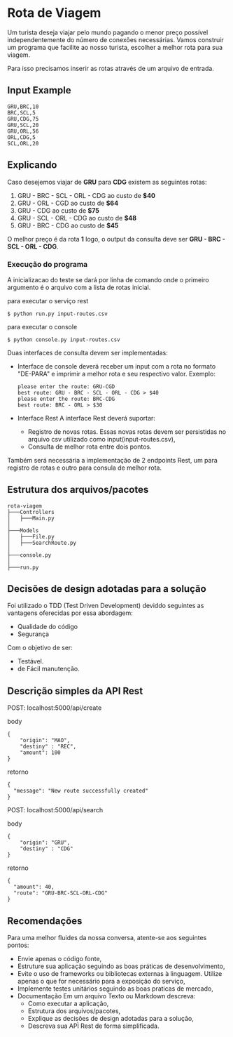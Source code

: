 # Rota de Viagem #

Um turista deseja viajar pelo mundo pagando o menor preço possível independentemente do número de conexões necessárias.
Vamos construir um programa que facilite ao nosso turista, escolher a melhor rota para sua viagem.

Para isso precisamos inserir as rotas através de um arquivo de entrada.

## Input Example ##
```csv
GRU,BRC,10
BRC,SCL,5
GRU,CDG,75
GRU,SCL,20
GRU,ORL,56
ORL,CDG,5
SCL,ORL,20
```

## Explicando ## 
Caso desejemos viajar de **GRU** para **CDG** existem as seguintes rotas:

1. GRU - BRC - SCL - ORL - CDG ao custo de **$40**
2. GRU - ORL - CGD ao custo de **$64**
3. GRU - CDG ao custo de **$75**
4. GRU - SCL - ORL - CDG ao custo de **$48**
5. GRU - BRC - CDG ao custo de **$45**

O melhor preço é da rota **1** logo, o output da consulta deve ser **GRU - BRC - SCL - ORL - CDG**.

### Execução do programa ###
A inicializacao do teste se dará por linha de comando onde o primeiro argumento é o arquivo com a lista de rotas inicial.

para executar o serviço rest
```shell
$ python run.py input-routes.csv
```

para executar o console
```shell
$ python console.py input-routes.csv
```

Duas interfaces de consulta devem ser implementadas:
- Interface de console deverá receber um input com a rota no formato "DE-PARA" e imprimir a melhor rota e seu respectivo valor.
  Exemplo:
  ```shell
  please enter the route: GRU-CGD
  best route: GRU - BRC - SCL - ORL - CDG > $40
  please enter the route: BRC-CDG
  best route: BRC - ORL > $30
  ```

- Interface Rest
    A interface Rest deverá suportar:
    - Registro de novas rotas. Essas novas rotas devem ser persistidas no arquivo csv utilizado como input(input-routes.csv),
    - Consulta de melhor rota entre dois pontos.

Também será necessária a implementação de 2 endpoints Rest, um para registro de rotas e outro para consula de melhor rota.

## Estrutura dos arquivos/pacotes ##
```
rota-viagem
├───Controllers
│   ├───Main.py
│
├───Models
│   ├───File.py
│   ├───SearchRoute.py
│
├───console.py
│
├───run.py
```

## Decisões de design adotadas para a solução ##
Foi utilizado o TDD (Test Driven Development) deviddo seguintes as vantagens oferecidas por essa abordagem:
- Qualidade do código 
- Segurança

Com o objetivo de ser:
- Testável.
- de Fácil manutenção.

## Descrição simples da API Rest ##
POST: localhost:5000/api/create 

body
```shell
{
    "origin": "MAO",
    "destiny" : "REC",
    "amount": 100
}
```
retorno
```shell
{
  "message": "New route successfully created"
}
```

POST: localhost:5000/api/search 

body
```shell
{
    "origin": "GRU",
    "destiny" : "CDG"
}
```
retorno
```shell
{
  "amount": 40,
  "route": "GRU-BRC-SCL-ORL-CDG"
}
```


## Recomendações ##
Para uma melhor fluides da nossa conversa, atente-se aos seguintes pontos:

* Envie apenas o código fonte,
* Estruture sua aplicação seguindo as boas práticas de desenvolvimento,
* Evite o uso de frameworks ou bibliotecas externas à linguagem. Utilize apenas o que for necessário para a exposição do serviço,
* Implemente testes unitários seguindo as boas praticas de mercado,
* Documentação
  Em um arquivo Texto ou Markdown descreva:
  * Como executar a aplicação,
  * Estrutura dos arquivos/pacotes,
  * Explique as decisões de design adotadas para a solução,
  * Descreva sua APÌ Rest de forma simplificada.
